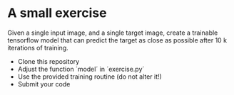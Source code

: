 # A small exercise

Given a single input image, and a single target image, create a trainable tensorflow model that can predict the target as close as possible after 10 k iterations of training.

- Clone this repository
- Adjust the function ´model´ in ´exercise.py´
- Use the provided training routine (do not alter it!)
- Submit your code

